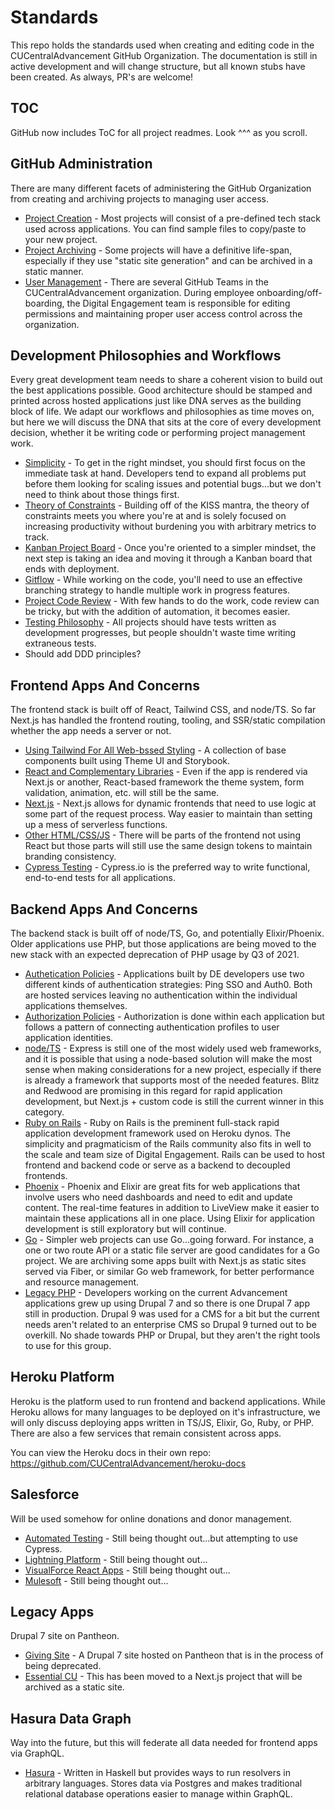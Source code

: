 # Standards

This repo holds the standards used when creating and editing code in the CUCentralAdvancement 
GitHub Organization. The documentation is still in active development and will change 
structure, but all known stubs have been created. As always, PR's are welcome!

## TOC

GitHub now includes ToC for all project readmes. Look ^^^ as you scroll.

## GitHub Administration

There are many different facets of administering the GitHub Organization from creating 
and archiving projects to managing user access.

- [Project Creation](docs/github/project-creation.md) - Most projects will consist of a 
  pre-defined tech stack used across applications. You can find sample files to copy/paste 
  to your new project.
- [Project Archiving](docs/github/project-archiving.md) - Some projects will have a definitive 
  life-span, especially if they use "static site generation" and can be archived in a static 
  manner.
- [User Management](docs/github/user-management.md) - There are several GitHub Teams in the 
  CUCentralAdvancement organization. During employee onboarding/off-boarding, the Digital 
  Engagement team is responsible for editing permissions and maintaining proper user access 
  control across the organization. 

## Development Philosophies and Workflows

Every great development team needs to share a coherent vision to build out the best 
applications possible. Good architecture should be stamped and printed across hosted 
applications just like DNA serves as the building block of life. We adapt our workflows and 
philosophies as time moves on, but here we will discuss the DNA that sits at the core of every 
development decision, whether it be writing code or performing project management work.

- [Simplicity](docs/dna/simplicity.md) - To get in the right mindset, you should first
  focus on the immediate task at hand. Developers tend to expand all problems put before
  them looking for scaling issues and potential bugs...but we don't need to think about those
  things first.
- [Theory of Constraints](docs/dna/constraints.md) - Building off of the KISS mantra, the
  theory of constraints meets you where you're at and is solely focused on increasing
  productivity without burdening you with arbitrary metrics to track.
- [Kanban Project Board](docs/dna/kanban.md) - Once you're oriented to a simpler mindset,
  the next step is taking an idea and moving it through a Kanban board that ends with
  deployment.
- [Gitflow](docs/dna/gitflow.md) - While working on the code, you'll need to use an effective
  branching strategy to handle multiple work in progress features.
- [Project Code Review](docs/dna/code-review.md) - With few hands to do the work, code review
  can be tricky, but with the addition of automation, it becomes easier.
- [Testing Philosophy](docs/dna/testing.md) - All projects should have tests written as
  development progresses, but people shouldn't waste time writing extraneous tests.
- Should add DDD principles?

## Frontend Apps And Concerns

The frontend stack is built off of React, Tailwind CSS, and node/TS. So far Next.js has 
handled the frontend routing, tooling, and SSR/static compilation whether the app needs a 
server or not.

- [Using Tailwind For All Web-bssed Styling](docs/frontend/tailwind.md) - A collection of base 
  components built using Theme UI and Storybook.
- [React and Complementary Libraries](docs/frontend/react.md) - Even if the app is rendered 
  via Next.js or another, React-based framework the theme system, form validation, animation, 
  etc. will still be the same.
- [Next.js](docs/frontend/nextjs.md) - Next.js allows for dynamic frontends that need to use 
  logic at some part of the request process. Way easier to maintain than setting up a mess 
  of serverless functions.
- [Other HTML/CSS/JS](docs/frontend/loose-ends.md) - There will be parts of the frontend not 
  using React but those parts will still use the same design tokens to maintain branding 
  consistency.
- [Cypress Testing](docs/frontend/cypress.md) - Cypress.io is the preferred way to write 
  functional, end-to-end tests for all applications.

## Backend Apps And Concerns

The backend stack is built off of node/TS, Go, and potentially Elixir/Phoenix. Older 
applications use PHP, but those applications are being moved to the new stack with an expected 
deprecation of PHP usage by Q3 of 2021.

- [Authetication Policies](docs/backend/authentication.md) - Applications built by DE 
  developers use two different kinds of authentication strategies: Ping SSO and Auth0. 
  Both are hosted services leaving no authentication within the individual applications 
  themselves.
- [Authorization Policies](docs/backend/authorization.md) - Authorization is done within each application but follows
  a pattern of connecting authentication profiles to user application identities. 
- [node/TS](docs/backend/node.md) - Express is still one of the most widely used web frameworks, and it is possible
  that using a node-based solution will make the most sense when making considerations for a new project, especially
  if there is already a framework that supports most of the needed features. Blitz and Redwood are promising in this
  regard for rapid application development, but Next.js + custom code is still the current winner in this category.
- [Ruby on Rails](docs/backend/rails.md) - Ruby on Rails is the preminent full-stack rapid application development framework
  used on Heroku dynos. The simplicity and pragmaticism of the Rails community also fits in well to the scale and team size
  of Digital Engagement. Rails can be used to host frontend and backend code or serve as a backend to decoupled frontends.
- [Phoenix](docs/backend/phoenix.md) - Phoenix and Elixir are great fits for web applications that involve users who need
  dashboards and need to edit and update content. The real-time features in addition to LiveView make it easier to
  maintain these applications all in one place. Using Elixir for application development is still exploratory but 
  will continue.
- [Go](docs/backend/go.md) - Simpler web projects can use Go...going forward. For instance, a one or two route API or a 
  static file server are good candidates for a Go project. We are archiving some apps built with Next.js as static sites
  served via Fiber, or similar Go web framework, for better performance and resource management.
- [Legacy PHP](docs/backend/php.md) - Developers working on the current Advancement applications grew up using Drupal 7
  and so there is one Drupal 7 app still in production. Drupal 9 was used for a CMS for a bit but the current needs
  aren't related to an enterprise CMS so Drupal 9 turned out to be overkill. No shade towards PHP or Drupal, but they
  aren't the right tools to use for this group. 

## Heroku Platform

Heroku is the platform used to run frontend and backend applications. While Heroku allows for many languages to be 
deployed on it's infrastructure, we will only discuss deploying apps written in TS/JS, Elixir, Go, Ruby, or PHP. There are
also a few services that remain consistent across apps.

You can view the Heroku docs in their own repo: https://github.com/CUCentralAdvancement/heroku-docs
    
## Salesforce

Will be used somehow for online donations and donor management.

- [Automated Testing](docs/salesforce/automated-testing.md) - Still being thought out...but attempting to use Cypress.
- [Lightning Platform](docs/salesforce/lightning.md) - Still being thought out...
- [VisualForce React Apps](docs/salesforce/vf-react.md) - Still being thought out...
- [Mulesoft](docs/salesforce/mulesoft.md) - Still being thought out...

## Legacy Apps

Drupal 7 site on Pantheon.

- [Giving Site](docs/legacy/giving.md) - A Drupal 7 site hosted on Pantheon that is in the process of being deprecated.
- [Essential CU](docs/legacy/essential-cu.md) - This has been moved to a Next.js project that will be archived as a 
  static site.

## Hasura Data Graph

Way into the future, but this will federate all data needed for frontend apps via GraphQL.

- [Hasura](docs/backend/hasura.md) - Written in Haskell but provides ways to run resolvers in arbitrary languages.
  Stores data via Postgres and makes traditional relational database operations easier to manage within GraphQL.
